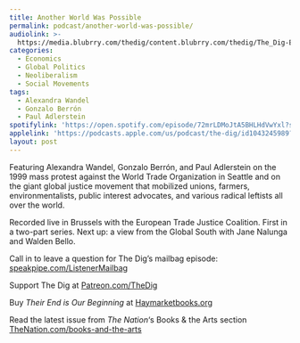 ```yaml
---
title: Another World Was Possible
permalink: podcast/another-world-was-possible/
audiolink: >-
  https://media.blubrry.com/thedig/content.blubrry.com/thedig/The_Dig-EP_503-AnotherWorld.mp3
categories:
  - Economics
  - Global Politics
  - Neoliberalism
  - Social Movements
tags:
  - Alexandra Wandel
  - Gonzalo Berrón
  - Paul Adlerstein
spotifylink: 'https://open.spotify.com/episode/72mrLDMoJtA5BHLHdVwYxl?si=947a5fc3991e48e8'
applelink: 'https://podcasts.apple.com/us/podcast/the-dig/id1043245989?i=1000732992622'
layout: post
---
```


Featuring Alexandra Wandel, Gonzalo Berrón, and Paul Adlerstein on the 1999 mass protest against the World Trade Organization in Seattle and on the giant global justice movement that mobilized unions, farmers, environmentalists, public interest advocates, and various radical leftists all over the world.

Recorded live in Brussels with the European Trade Justice Coalition. First in a two-part series. Next up: a view from the Global South with Jane Nalunga and Walden Bello.

Call in to leave a question for The Dig’s mailbag episode: [speakpipe.com/ListenerMailbag](http://speakpipe.com/ListenerMailbag)

Support The Dig at [Patreon.com/TheDig](http://patreon.com/TheDig)

Buy *Their End is Our Beginning* at [Haymarketbooks.org](http://haymarketbooks.org)

Read the latest issue from *The Nation*‘s Books & the Arts section [TheNation.com/books-and-the-arts](http://thenation.com/books-and-the-arts)
